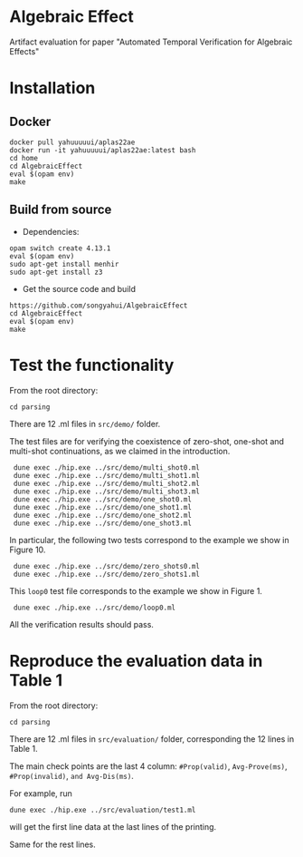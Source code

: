 # Algebraic Effect
Artifact evaluation for paper "Automated Temporal Verification for Algebraic Effects"

# Installation 

## Docker 

```
docker pull yahuuuuui/aplas22ae
docker run -it yahuuuuui/aplas22ae:latest bash
cd home 
cd AlgebraicEffect 
eval $(opam env)
make
```

## Build from source 

- Dependencies:
```
opam switch create 4.13.1
eval $(opam env)
sudo apt-get install menhir
sudo apt-get install z3
```
- Get the source code and build 
```
https://github.com/songyahui/AlgebraicEffect
cd AlgebraicEffect 
eval $(opam env)
make 
```

# Test the functionality 


From the root directory:  
```
cd parsing 
```

There are 12 .ml files in `src/demo/` folder. 

The test files are for verifying
the coexistence of zero-shot, one-shot and multi-shot continuations, 
as we claimed in the introduction. 

```
 dune exec ./hip.exe ../src/demo/multi_shot0.ml
 dune exec ./hip.exe ../src/demo/multi_shot1.ml
 dune exec ./hip.exe ../src/demo/multi_shot2.ml
 dune exec ./hip.exe ../src/demo/multi_shot3.ml
 dune exec ./hip.exe ../src/demo/one_shot0.ml
 dune exec ./hip.exe ../src/demo/one_shot1.ml
 dune exec ./hip.exe ../src/demo/one_shot2.ml
 dune exec ./hip.exe ../src/demo/one_shot3.ml
```
In particular, the following two tests correspond to 
the example we show in Figure 10. 
```
 dune exec ./hip.exe ../src/demo/zero_shots0.ml
 dune exec ./hip.exe ../src/demo/zero_shots1.ml
```

This `loop0` test file corresponds to 
the example we show in Figure 1. 
```
 dune exec ./hip.exe ../src/demo/loop0.ml
```

All the verification results should pass. 


# Reproduce the evaluation data in Table 1 

From the root directory:  
```
cd parsing 
```

There are 12 .ml files in `src/evaluation/` folder, 
corresponding the 12 lines in Table 1. 

The main check points are the last 4 column: 
`#Prop(valid)`, 
`Avg-Prove(ms)`, 
`#Prop(invalid)`,
`and Avg-Dis(ms)`. 

For example, run 
```
dune exec ./hip.exe ../src/evaluation/test1.ml
```
will get the first line data at the last lines of the printing. 

Same for the rest lines. 